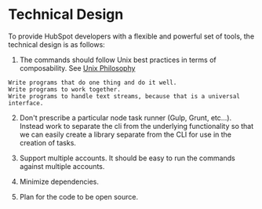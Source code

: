 # Technical Design

To provide HubSpot developers with a flexible and powerful set of tools, the technical design is as follows:

1. The commands should follow Unix best practices in terms of composability. See [Unix Philosophy](https://en.wikipedia.org/wiki/Unix_philosophy)

```
Write programs that do one thing and do it well.
Write programs to work together.
Write programs to handle text streams, because that is a universal interface.
```

2. Don't prescribe a particular node task runner (Gulp, Grunt, etc...). Instead work to separate the cli from the underlying functionality so that we can easily create a library separate from the CLI for use in the creation of tasks.

3. Support multiple accounts. It should be easy to run the commands against multiple accounts.

4. Minimize dependencies.

5. Plan for the code to be open source.
